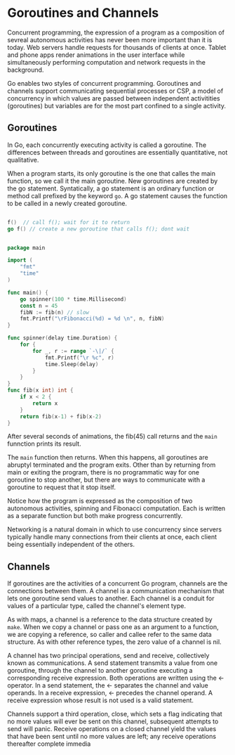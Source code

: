 # Goroutines and Channels

Concurrent programming, the expression of a program as a composition of sevreal autonomous activities has never been more important than it is today. Web servers handle requests for thousands of clients at once. Tablet and phone apps render animations in the user interface while simultaneously performing computation and network requests in the background.

Go enables two styles of concurrent programming. Goroutines and channels support communicating sequential processes or CSP, a model of concurrency in which values are passed between independent activitities (goroutines) but variables are for the most part confined to a single activity.

## Goroutines

In Go, each concurrently executing activity is called a goroutine. The differences between threads and goroutines are essentially quantitative, not qualitative.

When a program starts, its only goroutine is the one that calles the main function, so we call it the main goroutine. New goroutines are created by the go statement. Syntatically, a go statement is an ordinary function or method call prefixed by the keyword `go`. A go statement causes the function to be called in a newly created goroutine.

```GO

f()  // call f(); wait for it to return
go f() // create a new goroutine that calls f(); dont wait


package main

import (
	"fmt"
	"time"
)

func main() {
	go spinner(100 * time.Millisecond)
	const n = 45
	fibN := fib(n) // slow
	fmt.Printf("\rFibonacci(%d) = %d \n", n, fibN)
}

func spinner(delay time.Duration) {
	for {
		for _, r := range `-\|/` {
			fmt.Printf("\r %c", r)
			time.Sleep(delay)
		}
	}
}
func fib(x int) int {
	if x < 2 {
		return x
	}
	return fib(x-1) + fib(x-2)
}


```

After several seconds of animations, the fib(45) call returns and the `main` funnction prints its result.

The `main` function then returns. When this happens, all goroutines are abruptyl terminated and the program exits. Other than by returning from main or exiting the program, there is no programmatic way for one goroutine to stop another, but there are ways to communicate with a goroutine to request that it stop itself.

Notice how the program is expressed as the composition of two autonomous activities, spinning and Fibonacci computation. Each is written as a separate function but both make progress concurrently.

Networking is a natural domain in which to use concurrency since servers typically handle many connections from their clients at once, each client being essentially independent of the others.

## Channels

If goroutines are the activities of a concurrent Go program, channels are the connections between them. A channel is a communication mechanism that lets one goroutine send values to another. Each channel is a conduit for values of a particular type, called the channel's element type.

As with maps, a channel is a reference to the data structure created by `make`. When we copy a channel or pass one as an argument to a function, we are copying a reference, so caller and callee refer to the same data structure. As with other reference types, the zero value of a channel is nil.

A channel has two principal operations, send and receive, collectively known as communications. A send statement transmits a value from one goroutine, through the channel to another goroutine executing a corresponding receive expression. Both operations are written using the <- operator. In a send statement, the <-  separates the channel and value operands. In a receive expression, <- precedes the channel operand. A receive expression whose result is not used is a valid statement.

Channels support a third operation, close, which sets a flag indicating that no more values will ever be sent on this channel, subsequent attempts to send will panic. Receive operations on a closed channel yield the values that have been sent until no more values are left; any receive operations thereafter complete immedia